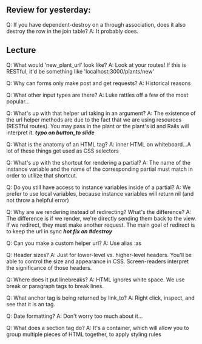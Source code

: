 ## Review for yesterday:

Q: If you have dependent-destroy on a through association, does it also destroy the row in the join table?
A: It probably does.

## Lecture

Q: What would 'new_plant_url' look like?
A: Look at your routes! If this is RESTful, it'd be something like 'localhost:3000/plants/new'

Q: Why can forms only make post and get requests?
A: Historical reasons

Q: What other input types are there?
A: Luke rattles off a few of the most popular...

Q: What's up with that helper url taking in an argument?
A: The existence of the url helper methods are due to the fact that we are using resources (RESTful routes). You may pass in the plant or the plant's id and Rails will interpret it.
***typo on button_to slide***

Q: What is the anatomy of an HTML tag?
A: <tagname flag attribute="">inner HTML</tagname> on whiteboard...A lot of these things get used as CSS selectors

Q: What's up with the shortcut for rendering a partial?
A: The name of the instance variable and the name of the corresponding partial must match in order to utilize that shortcut.

Q: Do you still have access to instance variables inside of a partial?
A: We prefer to use local variables, because instance variables will return nil (and not throw a helpful error)

Q: Why are we rendering instead of redirecting? What's the difference?
A: The difference is if we render, we're directly sending them back to the view. If we redirect, they must make another request. The main goal of redirect is to keep the url in sync
***hot fix on #destroy***

Q: Can you make a custom helper url?
A: Use alias :as

Q: Header sizes?
A: Just for lower-level vs. higher-level headers. You'll be able to control the size and appearance in CSS. Screen-readers interpret the significance of those headers.

Q: Where does it put linebreaks?
A: HTML ignores white space. We use break or paragraph tags to break lines.

Q: What anchor tag is being returned by link_to?
A: Right click, inspect, and see that it is an <a> tag.

Q: Date formatting?
A: Don't worry too much about it...

Q: What does a section tag do?
A: It's a container, which will allow you to group multiple pieces of HTML together, to apply styling rules
